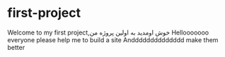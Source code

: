 # first-project
Welcome to my first project,خوش اومدید به اولین پروژه من 
Hellooooooo everyone please help me to build a site
Andddddddddddddd make them better
